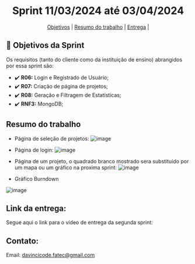 <h1 align="center">  Sprint 11/03/2024 até 03/04/2024</h1>

<span id="topo">
<p align="center">
    <a href="#objetivo">Objetivos</a>  |  
<!--    <a href="#backlogs">Backlogs, Épicos & User Stories</a>  | --> 
    <a href="#resumo">Resumo do trabalho</a>  |  
    <a href="#entrega">Entrega</a> | 
</p>
   


## :dart: Objetivos da Sprint
<span id="objetivo">
    
Os requisitos (tanto do cliente como da instituição de ensino) abrangidos por essa sprint são: 
- :heavy_check_mark: **R06:** Login e Registrado de Usuário;
- :heavy_check_mark: **R07:** Criação de página de projetos;
- :heavy_check_mark: **R08:** Geração e Filtragem de Estatísticas;
- :heavy_check_mark: **RNF3:** MongoDB;


## Resumo do trabalho
<span id="resumo">
    
- Página de seleção de projetos:
![image](https://github.com/Our-time-Fatec/API-2024_1-Documentacao/assets/125413068/cf5e663a-dc52-4703-8ae5-ef9b6fa25c59)

- Página de login:
![image](https://github.com/Our-time-Fatec/API-2024_1-Documentacao/assets/125413068/05159ec6-8eb0-4194-9039-d14e5c1c0c6f)

- Página de um projeto, o quadrado branco mostrado sera substituído por um mapa ou um gráfico na proxima sprint:
![image](https://github.com/Our-time-Fatec/API-2024_1-Documentacao/assets/125413068/8c2b81c2-7d2a-404f-9b66-28debf8d3939)

- Gráfico Burndown

![image](https://github.com/Our-time-Fatec/API-2024_1-Documentacao/assets/125413068/faa3a13d-a44c-40c4-8c3d-be5452e9b7a4)

## Link da entrega:
<span id="entrega">
    
Segue aqui o link para o vídeo de entrega da segunda sprint: 

## Contato:
 Email: davincicode.fatec@gmail.com



 <!--

**Here are some ideas to get you started:**

🙋‍♀️ A short introduction - what is your organization all about?
🌈 Contribution guidelines - how can the community get involved?
👩‍💻 Useful resources - where can the community find your docs? Is there anything else the community should know?
🍿 Fun facts - what does your team eat for breakfast?
🧙 Remember, you can do mighty things with the power of [Markdown](https://docs.github.com/github/writing-on-github/getting-started-with-writing-and-formatting-on-github/basic-writing-and-formatting-syntax)
-->
